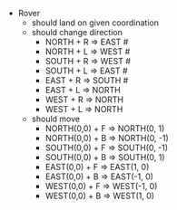 - Rover
    - should land on given coordination
    - should change direction
        - NORTH + R => EAST #
        - NORTH + L => WEST #
        - SOUTH + R => WEST #
        - SOUTH + L => EAST #
        - EAST + R => SOUTH #
        - EAST + L => NORTH 
        - WEST + R => NORTH 
        - WEST + L => NORTH
    - should move
        - NORTH(0,0) + F => NORTH(0, 1)
        - NORTH(0,0) + B => NORTH(0, -1)
        - SOUTH(0,0) + F => SOUTH(0, -1)
        - SOUTH(0,0) + B => SOUTH(0, 1)
        - EAST(0,0) + F => EAST(1, 0)
        - EAST(0,0) + B => EAST(-1, 0)
        - WEST(0,0) + F => WEST(-1, 0)
        - WEST(0,0) + B => WEST(1, 0)
